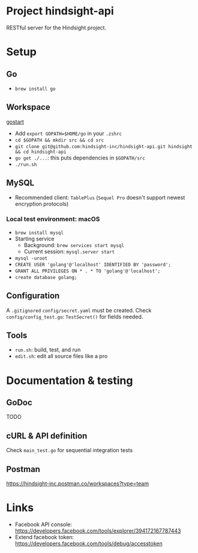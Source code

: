 # Project hindsight-api

RESTful server for the Hindsight project.

# Setup

## Go

- `brew install go`

## Workspace

[gostart](https://github.com/alco/gostart#faq0)

- Add `export GOPATH=$HOME/go` in your `.zshrc`
- `cd $GOPATH && mkdir src && cd src`
- `git clone git@github.com:hindsight-inc/hindsight-api.git hindsight && cd hindsight-api`
- `go get ./...`: this puts dependencies in `$GOPATH/src`
- `./run.sh`

## MySQL

- Recommended client: `TablePlus` (`Sequel Pro` doesn't support newest encryption protocols)

### Local test environment: macOS

- `brew install mysql`
- Starting service
  - Background: `brew services start mysql`
  - Current session: `mysql.server start`
- `mysql -uroot`
- `CREATE USER 'golang'@'localhost' IDENTIFIED BY 'password';`
- `GRANT ALL PRIVILEGES ON * . * TO 'golang'@'localhost';`
- `create database golang;`

## Configuration

A `.gitignored` `config/secret.yaml` must be created. Check `config/config_test.go`: `TestSecret()` for fields needed.

## Tools

- `run.sh`: build, test, and run
- `edit.sh`: edit all source files like a pro

# Documentation & testing

## GoDoc

TODO

## cURL & API definition

Check `main_test.go` for sequential integration tests

## Postman

https://hindsight-inc.postman.co/workspaces?type=team

# Links

- Facebook API console: https://developers.facebook.com/tools/explorer/394172167787443
- Extend facebook token: https://developers.facebook.com/tools/debug/accesstoken

